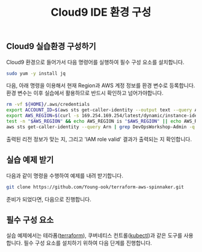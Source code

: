 ﻿---
title: "Cloud9 IDE 환경 구성"
chapter: false
weight: 13
---

## Cloud9 실습환경 구성하기

Cloud9 환경으로 들어가서 다음 명령어를 실행하여 필수 구성 요소를 설치합니다.
```sh
sudo yum -y install jq
```

다음, 아래 명령을 이용해서 현재 Region과 AWS 계정 정보를 환경 변수로 등록합니다. 환경 변수는 이후 실습에서 활용하므로 반드시 확인하고 넘어가야합니다.

```sh
rm -vf ${HOME}/.aws/credentials
export ACCOUNT_ID=$(aws sts get-caller-identity --output text --query Account)
export AWS_REGION=$(curl -s 169.254.169.254/latest/dynamic/instance-identity/document | jq -r '.region')
test -n "$AWS_REGION" && echo AWS_REGION is "$AWS_REGION" || echo AWS_REGION is not set
aws sts get-caller-identity --query Arn | grep DevOpsWorkshop-Admin -q && echo "IAM role valid" || echo "IAM role NOT valid"
```

출력된 리전 정보가 맞는 지, 그리고 'IAM role valid' 결과가 출력되는 지 확인합니다.

## 실습 예제 받기
다음과 같이 명령을 수행하여 예제를 내려 받기합니다.
```sh
git clone https://github.com/Young-ook/terraform-aws-spinnaker.git
```

준비가 되었다면, 다음으로 진행합니다.

## 필수 구성 요소
실습 예제에서는 테라폼([terraform](https://terraform.io)), 쿠버네티스 컨트롤([kubectl](https://kubernetes.io/docs/reference/kubectl/overview/))과 같은 도구를 사용합니다. 필수 구성 요소를 설치하기 위하여 다음 단계를 진행합니다.
